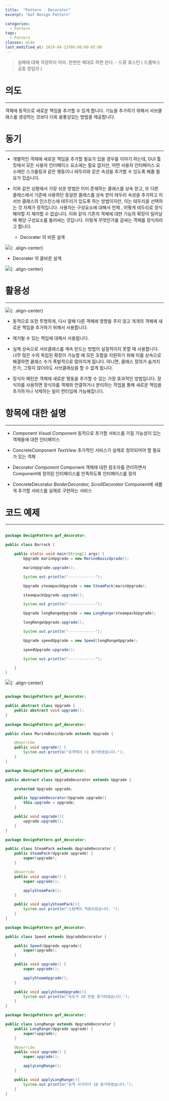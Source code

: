 ```yaml
---
title:  "Pattern - Decorator"
excerpt: "Gof Design Pattern"

categories:
  - Pattern
tags:
  - Pattern 
classes: wide
last_modified_at: 2019-04-13T08:06:00-05:00
---
```


> 실패에 대해 걱정하지 마라. 한번만 제대로 하면 된다. - 드류 휴스턴 ( 드롭박스 공동 창업자 )

# 의도 

***

객체에 동적으로 새로운 책임을 추가할 수 있게 합니다. 기능을 추가하기 위해서 서브클래스를 생성하는 것보다 더욱 융통성있는 방법을 제공합니다.

# 동기

***

- 개별적인 객체에 새로운 책임을 추가할 필요가 있을 경우를 이야기 하는데, GUI 툴킷에서 모든 사용자 인터페이스 요소에는 필요 없지만, 어떤 사용자 인터페이스 요소에만 스크롤링과 같은 행동이나 테두리와 같은 속성을 추가할 수 있도록 해줄 필요가 있습니다.

- 이와 같은 상황에서 가장 쉬운 방법은 이미 존재하는 클래스를 상속 받고, 또 다른 클래스에서 기존에 사용하던 동일한 클래스를 상속 받아 테두리 속성을 추가하고 이 서브 클래스의 인스턴스에 테두리가 있도록 하는 방법이지만, 이는 테두리을 선택하는 것 자체가 정적입니다. 사용자는 구성요소에 대해서 언제 , 어떻게 테두리로 장식해야할 지 제어할 수 없습니다. 이와 같이 기존의 객체에 대한 기능의 확장이 일어날 때 해당 구성요소를 둘러싸는 것입니다. 이렇게 무엇인가를 감싸는 객체를 장식자라고 합니다.


  - Decorater 의 바른 설계 

![](https://keepinmindsh.github.io/lines/assets/img/decorator_badsample.png){: .align-center}

  - Decorater 의 올바른 설계 

![](https://keepinmindsh.github.io/lines/assets/img/decorator_sample01.png){: .align-center}

# 활용성

***

![](https://keepinmindsh.github.io/lines/assets/img/decorator.png){: .align-center}

- 동적으로 또한 투명하게, 다시 말해 다른 객체에 영향을 주지 않고 개개의 객체에 새로운 책임을 추가하기 위해서 사용합니다.

- 제거될 수 있는 책임에 대해서 사용됩니다.

- 실제 상속으로 서브클래스를 계속 만드는 방법이 실질적이지 못할 때 사용합니다. 너무 많은 수의 독립된 확장이 가능할 때 모든 조합을 지원하기 위해 이를 상속으로 해결하면 클래스 수가 폭발적으로 많아지게 됩니다. 아니면, 클래스 정의가 숨겨지든가, 그렇지 않더라도 서브클래싱을 할 수 없게 됩니다.

- 장식자 패턴은 객체에 새로운 행동을 추가할 수 있는 가장 효과적인 방법입니다. 장식자를 사용하면 장식자를 객체와 연결하거나 분리하는 작업을 통해 새로운 책임을 추가하거나 삭제하는 일이 런타임에 가능해집니다.

# 항목에 대한 설명 

***

- Component
*Visual Component*
동적으로 추가할 서비스를 가질 가능성이 있는 객체들에 대한 인터페이스

- ConcreteComponent
*TextView*
추가적인 서비스가 실제로 정의되어야 할 필요가 있는 객체

- Decorator
*Component*
Component 객체에 대한 참조자를 관리하면서 Component에 정의된 인터페이스를 만족하도록 인터페이스를 정의

- ConcreteDecorator
*BorderDecorator, ScrollDecorator*
Component에 새롭게 추가할 서비스를 실제로 구현하는 서비스

# 코드 예제

***

```java

package DesignPattern.gof_decorator;

public class Barrack {

    public static void main(String[] args) {
        Upgrade marinUpgrade = new MarineBasicUprade();

        marinUpgrade.upgrade();

        System.out.println("------------");

        Upgrade steampackUpgrade = new SteamPack(marinUpgrade);

        steampackUpgrade.upgrade();

        System.out.println("------------");

        Upgrade longRangeUpgrade = new LongRange(steampackUpgrade);

        longRangeUpgrade.upgrade();

        System.out.println("------------");

        Upgrade speedUpgrade = new Speed(longRangeUpgrade);

        speedUpgrade.upgrade();

        System.out.println("------------");

    }
}

```

![](https://keepinmindsh.github.io/lines/assets/img/decorator_sampe_console.png){: .align-center}

```java

package DesignPattern.gof_decorator;

public abstract class Upgrade {
    public abstract void upgrade();
}
                                    
package DesignPattern.gof_decorator;

public class MarineBasicUprade extends Upgrade {

    @Override
    public void upgrade() {
        System.out.println("공격력이 +1 증가하였습니다.");
    }
}

package DesignPattern.gof_decorator;

public abstract class UpgradeDecorator extends Upgrade {

    protected Upgrade upgrade;

    public UpgradeDecorator(Upgrade upgrade){
        this.upgrade = upgrade;
    }

    public void upgrade(){
        upgrade.upgrade();
    }
}

package DesignPattern.gof_decorator;

public class SteamPack extends UpgradeDecorator {
    public SteamPack(Upgrade upgrade) {
        super(upgrade);
    }

    @Override
    public void upgrade() {
        super.upgrade();

        applySteamPack();
    }

    public void applySteamPack(){
        System.out.println("스팀팩이 적용되었습니다. ");
    }
}

package DesignPattern.gof_decorator;

public class Speed extends UpgradeDecorator {

    public Speed(Upgrade upgrade){
        super(upgrade);
    }

    public void upgrade() {
        super.upgrade();

        applySteamUpgrade();
    }

    public void applySteamUpgrade(){
        System.out.println("속도가 10 만큼 증가하였습니다.");
    }
}

package DesignPattern.gof_decorator;

public class LongRange extends UpgradeDecorator {
    public LongRange(Upgrade upgrade) {
        super(upgrade);
    }

    @Override
    public void upgrade() {
        super.upgrade();

        applyLongRange();
    }

    public void applyLongRange(){
        System.out.println("공격 사거리가 10 증가하였습니다.");
    }
}

```
